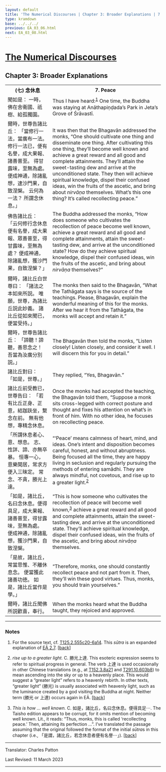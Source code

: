 ```yaml
---
layout: default
title: 'The Numerical Discourses | Chapter 3: Broader Explanations | 7. Peace'
type: kramdown
base: ../../../
previous: EA_03_06.html
next: EA_03_08.html
---
```


<h1><a href='../index.html'>The Numerical Discourses</a></h1>
<h2>Chapter 3: Broader Explanations</h2>

<table class="trans">
  <th class='ch'>(七) 念休息</th>
  <th class='en'>7. Peace</th>
  <tr>
    <td class='ch' title='T125.2.555c20'>聞如是： 一時，佛在舍衞國、祇樹、給孤獨園。</td>
    <td>Thus I have heard:<sup id="ref1"><a href="#n1">1</a></sup> One time, the Buddha was staying at Anāthapiṇḍada’s Park in Jeta’s Grove of Śrāvastī.</td>
  </tr>
  <tr>
    <td class='ch' title='T125.2.555c21'>爾時，世尊告諸比丘： 「當修行一法，當廣布一法。 修行一法已，便有名譽，成大果報、諸善普至。 得甘露味，至無為處。 便成神通，除諸亂想，逮沙門果，自致涅槃。 云何為一法？ 所謂念休息。」</td>
    <td>It was then that the Bhagavān addressed the monks, “One should cultivate one thing and disseminate one thing. After cultivating this one thing, they’ll become well known and achieve a great reward and all good and complete attainments. They’ll attain the sweet-tasting dew and arrive at the unconditioned state. They then will achieve spiritual knowledge, dispel their confused ideas, win the fruits of the ascetic, and bring about <em>nirvāṇa</em> themselves. What’s this one thing? It’s called recollecting peace.”</td>
  </tr>
  <tr>
    <td class='ch' title='T125.2.555c25'>佛告諸比丘： 「云何修行念休息便有名譽，成大果報、眾善普至，得甘露味，至無為處？ 便成神通，除諸亂想，獲沙門果，自致涅槃？」</td>
    <td>The Buddha addressed the monks, “How does someone who cultivates the recollection of peace become well known, achieve a great reward and all good and complete attainments, attain the sweet-tasting dew, and arrive at the unconditioned state? How do they achieve spiritual knowledge, dispel their confused ideas, win the fruits of the ascetic, and bring about <em>nirvāṇa</em> themselves?”</td>
  </tr>
  <tr>
    <td class='ch' title='T125.2.555c28'>爾時，諸比丘白世尊曰： 「諸法之本如來所説。 唯願，世尊，為諸比丘説此妙義。 諸比丘從如來聞已，便當受持。」</td>
    <td>The monks then said to the Bhagavān, “What the Tathāgata says is the source of the teachings. Please, Bhagavān, explain the wonderful meaning of this for the monks. After we hear it from the Tathāgata, the monks will accept and retain it.”</td>
  </tr>
  <tr>
    <td class='ch' title='T125.2.556a1'>爾時，世尊告諸比丘： 「諦聽！諦聽，善思念之！ 吾當為汝廣分別説。」</td>
    <td>The Bhagavān then told the monks, “Listen closely! Listen closely, and consider it well. I will discern this for you in detail.”</td>
  </tr>
  <tr>
    <td class='ch' title='T125.2.556a3'>諸比丘對曰： 「如是，世尊。」</td>
    <td>They replied, “Yes, Bhagavān.”</td>
  </tr>
  <tr>
    <td class='ch' title='T125.2.556a4'>諸比丘前受教已，世尊告曰： 「若有比丘正身、正意，結跏趺坐，繋念在前。 無有他想，專精念休息。</td>
    <td>Once the monks had accepted the teaching, the Bhagavān told them, “Suppose a monk sits cross-legged with correct posture and thought and fixes his attention on what’s in front of him. With no other idea, he focuses on recollecting peace.</td>
  </tr>
  <tr>
    <td class='ch' title='T125.2.556a6'>「所謂休息者心、意、想息。 志、性詳、諦、亦無卒暴。 恒專一心，意樂閑居，常求方便入三昧定。 常念、不貪，勝光上達。</td>
    <td>“‘Peace’ means calmness of heart, mind, and ideas. One’s intent and disposition becomes careful, honest, and without abruptness. Being focused all the time, they are happy living in seclusion and regularly pursuing the methods of entering samādhi. They are always mindful, not covetous, and rise up to a greater light.<sup id="ref2"><a href="#n2">2</a></sup></td>
  </tr>
  <tr>
    <td class='ch' title='T125.2.556a8'>「如是，諸比丘，名曰念休息。便得具足，成大果報、諸善普至，得甘露味，至無為處。 便成神通，除諸亂想，獲沙門果，自致涅槃。</td>
    <td>“This is how someone who cultivates the recollection of peace will become well known,<sup id="ref3"><a href="#n3">3</a></sup> achieve a great reward and all good and complete attainments, attain the sweet-tasting dew, and arrive at the unconditioned state. They’ll achieve spiritual knowledge, dispel their confused ideas, win the fruits of the ascetic, and bring about <em>nirvāṇa</em> themselves.</td>
  </tr>
  <tr>
    <td class='ch' title='T125.2.556a11'>「是故，諸比丘，常當思惟、不離休息念。 便當獲此諸善功徳。 如是，諸比丘當作是學。」</td>
    <td>“Therefore, monks, one should constantly recollect peace and not part from it. Then, they’ll win these good virtues. Thus, monks, you should train yourselves.”</td>
  </tr>
  <tr>
    <td class='ch' title='T125.2.556a13'>爾時，諸比丘聞佛所説歡喜，奉行。</td>
    <td>When the monks heard what the Buddha taught, they rejoiced and approved.</td>
  </tr>
</table>

<hr/>

<h3 id="notes">Notes</h3>

<ol class="notes-list">
<li id="n1"><p>For the source text, cf. <a href="https://cbetaonline.dila.edu.tw/zh/T02n0125_p0555b25" target="_blank">T125.2.555c20-6a14</a>. This <em>sūtra</em> is an expanded explanation of <a href="../02/EA_02_07.html" target="_blank">EĀ 2.7</a>. [<a href="#ref1">back</a>]</p></li>
<li id="n2"><p><em>rise up to a greater light.</em> C. 勝光上達. This esoteric expression seems to refer to spiritual progress in general. The verb 上達 is used occasionally in other Chinese translations (e.g., at <a href="https://cbetaonline.dila.edu.tw/zh/T03n0152_p0008a21" target="_blank">T152.3.8a21</a> and <a href="https://cbetaonline.dila.edu.tw/zh/T10n0291_p0603b08" target="_blank">T291.10.603b8</a>) to mean ascending into the sky or up to a heavenly place. This would suggest a “greater light” refers to a heavenly rebirth. In other texts, “greater light” (勝光) is usually associated with heavenly light, such as the luminance created by a god visiting the Buddha at night. Neither term (勝光 or 上達) occurs again in EĀ. [<a href="#ref2">back</a>]</p></li>
<li id="n3"><p><em>This is how … well known.</em> C. 如是，諸比丘，名曰念休息。便得具足⋯. The Taisho edition appears to be corrupt, for it omits mention of becoming well known. Lit., it reads: “Thus, monks, this is called ‘recollecting peace.’ Then, attaining its perfection …”. I’ve translated the passage assuming that the original followed the format of the initial <em>sūtra</em>s in this chapter (i.e., 「是謂，諸比丘，若念休息者便有名譽⋯」). [<a href="#ref3">back</a>]</p></li>
</ol>
<hr/>

<p class="translator">Translator: Charles Patton</p>
<p class='revised'>Last Revised: 11 March 2023</p>

<hr/>